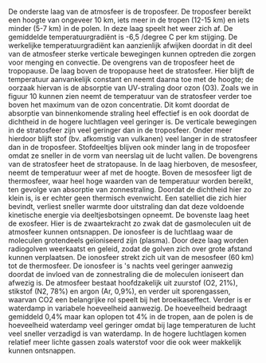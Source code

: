 De onderste laag van de atmosfeer is de troposfeer. De troposfeer bereikt een hoogte van ongeveer 10 km, iets meer in de tropen (12-15 km) en iets minder (5-7 km) in de polen. In deze laag speelt het weer zich af. De gemiddelde temperatuurgradiënt is -6,5 /degree C per km stijging. De werkelijke temperatuurgradiënt kan aanzienlijk afwijken doordat in dit deel van de atmosfeer sterke verticale bewegingen kunnen optreden die zorgen voor menging en convectie. De ovengrens van de troposfeer heet de tropopause. 
De laag boven de tropopause heet de stratosfeer. Hier blijft de temperatuur  aanvankelijk constant en neemt daarna toe met de hoogte; de oorzaak hiervan is de absorptie van UV-straling door ozon (O3). Zoals we in figuur 10 kunnen zien neemt de temperatuur van de stratosfeer verder toe boven het maximum van de ozon concentratie. Dit komt doordat de absorptie van binnenkomende straling heel effectief is en ook doordat de dichtheid in de hogere luchtlagen veel geringer is. 
De verticale bewegingen in de stratosfeer zijn veel geringer dan in de troposfeer. Onder meer hierdoor blijft stof (bv. afkomstig van vulkanen) veel langer in de stratosfeer dan in de troposfeer. Stofdeeltjes blijven ook minder lang in de troposfeer omdat ze sneller in de vorm van neerslag uit de lucht vallen.
De bovengrens van de stratosfeer heet de stratopause. In de laag hierboven, de mesosfeer, neemt de temperatuur weer af met de hoogte. Boven de mesosfeer ligt de thermosfeer, waar heel hoge waarden van de temperatuur worden bereikt, ten gevolge van absorptie van zonnestraling. Doordat de dichtheid hier zo klein is, is er echter geen thermisch evenwicht. Een satelliet die zich hier bevindt, verliest sneller warmte door uitstraling dan dat deze voldoende kinetische energie via deeltjesbotsingen opneemt.
De bovenste laag heet de exosfeer. Hier is de zwaartekracht zo zwak dat de gasmoleculen uit de atmosfeer kunnen ontsnappen.
De ionosfeer is de luchtlaag waar de moleculen grotendeels geïoniseerd zijn (plasma). Door deze laag worden radiogolven weerkaatst en geleid, zodat de golven zich over grote afstand kunnen verplaatsen. De ionosfeer strekt zich uit van de mesosfeer (60 km) tot de thermosfeer. De ionosfeer is 's nachts veel geringer aanwezig doordat de invloed van de zonnestraling die de moleculen ioniseert dan afwezig is.
De atmosfeer bestaat hoofdzakelijk uit zuurstof (O2, 21%), stikstof (N2, 78%) en argon (Ar, 0,9%), en verder uit sporengassen, waarvan CO2 een belangrijke rol speelt bij het broeikaseffect. Verder is er waterdamp in variabele hoeveelheid aanwezig. De hoeveelheid bedraagt gemiddeld 0,4% maar kan oplopen tot 4% in de tropen, aan de polen is de hoeveelheid waterdamp veel geringer omdat bij lage temperaturen de lucht veel sneller verzadigd is van waterdamp. In de hogere luchtlagen komen relatief meer lichte gassen zoals waterstof voor die ook weer makkelijk kunnen ontsnappen. 
